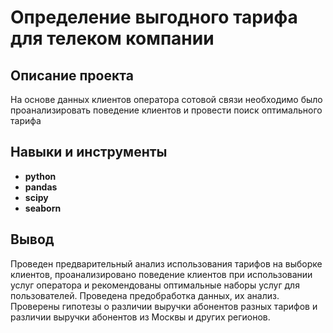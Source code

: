 # Определение выгодного тарифа для телеком компании


## Описание проекта

На основе данных клиентов оператора сотовой связи необходимо было проанализировать поведение клиентов и провести поиск оптимального тарифа


## Навыки и инструменты

- **python**
- **pandas**
- **scipy** 
- **seaborn**

## Вывод

Проведен предварительный анализ использования тарифов на выборке клиентов, проанализировано поведение клиентов при использовании услуг оператора и рекомендованы оптимальные наборы услуг для пользователей. Проведена предобработка данных, их анализ. Проверены гипотезы о различии выручки абонентов разных тарифов и различии выручки абонентов из Москвы и других регионов.




